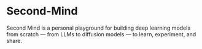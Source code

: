# Second-Mind
Second Mind is a personal playground for building deep learning models from scratch — from LLMs to diffusion models — to learn, experiment, and share.
